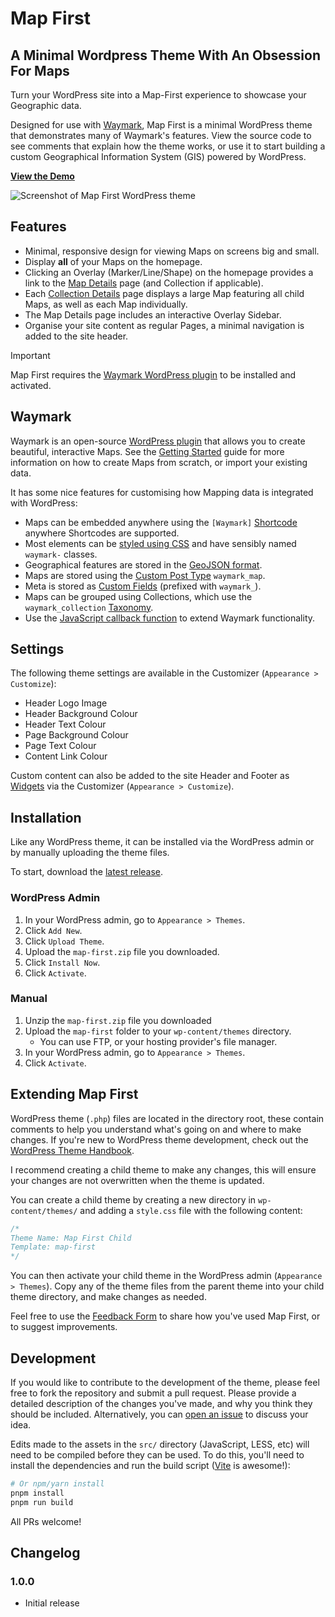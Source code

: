 # Map First

## A Minimal Wordpress Theme With An Obsession For Maps

Turn your WordPress site into a Map-First experience to showcase your Geographic data.

Designed for use with [Waymark](https://github.com/OpenGIS/Waymark), Map First is a minimal WordPress theme that demonstrates many of Waymark's features. View the source code to see comments that explain how the theme works, or use it to start building a custom Geographical Information System (GIS) powered by WordPress.

**[View the Demo](https://www.ogis.app/yosemite/)**

![Screenshot of Map First WordPress theme](https://www.ogis.app/yosemite/wp-content/themes/map-first/screenshot.png)

## Features

-  Minimal, responsive design for viewing Maps on screens big and small.
-  Display **all** of your Maps on the homepage.
-  Clicking an Overlay (Marker/Line/Shape) on the homepage provides a link to the [Map Details](https://www.ogis.app/yosemite/map/half-dome/) page (and Collection if applicable).
-  Each [Collection Details](https://www.ogis.app/yosemite/collection/hikes/) page displays a large Map featuring all child Maps, as well as each Map individually.
-  The Map Details page includes an interactive Overlay Sidebar.
-  Organise your site content as regular Pages, a minimal navigation is added to the site header.

> [!IMPORTANT]
> Map First requires the [Waymark WordPress plugin](https://github.com/OpenGIS/Waymark) to be installed and activated.

## Waymark

Waymark is an open-source [WordPress plugin](https://wordpress.org/plugins/waymark/) that allows you to create beautiful, interactive Maps. See the [Getting Started](https://www.waymark.dev/docs/getting-started/) guide for more information on how to create Maps from scratch, or import your existing data.

It has some nice features for customising how Mapping data is integrated with WordPress:

-  Maps can be embedded anywhere using the `[Waymark]` [Shortcode](https://www.waymark.dev/docs/shortcodes/) anywhere Shortcodes are supported.
-  Most elements can be [styled using CSS](https://www.waymark.dev/docs/styling-with-css-selectors/) and have sensibly named `waymark-` classes.
-  Geographical features are stored in the [GeoJSON format](https://geojson.org/).
-  Maps are stored using the [Custom Post Type](https://developer.wordpress.org/plugins/post-types/registering-custom-post-types/) `waymark_map`.
-  Meta is stored as [Custom Fields](https://developer.wordpress.org/plugins/metadata/managing-post-metadata/) (prefixed with `waymark_`).
-  Maps can be grouped using Collections, which use the `waymark_collection` [Taxonomy](https://developer.wordpress.org/plugins/taxonomies/working-with-custom-taxonomies/).
-  Use the [JavaScript callback function](https://www.waymark.dev/docs/callback-function/) to extend Waymark functionality.

## Settings

The following theme settings are available in the Customizer (`Appearance > Customize`):

-  Header Logo Image
-  Header Background Colour
-  Header Text Colour
-  Page Background Colour
-  Page Text Colour
-  Content Link Colour

Custom content can also be added to the site Header and Footer as [Widgets](https://wordpress.org/support/article/wordpress-widgets/) via the Customizer (`Appearance > Customize`).

## Installation

Like any WordPress theme, it can be installed via the WordPress admin or by manually uploading the theme files.

To start, download the [latest release](https://codeload.github.com/morehawes/map-first/zip/refs/heads/master).

### WordPress Admin

1. In your WordPress admin, go to `Appearance > Themes`.
2. Click `Add New`.
3. Click `Upload Theme`.
4. Upload the `map-first.zip` file you downloaded.
5. Click `Install Now`.
6. Click `Activate`.

### Manual

1. Unzip the `map-first.zip` file you downloaded
2. Upload the `map-first` folder to your `wp-content/themes` directory.
   -  You can use FTP, or your hosting provider's file manager.
3. In your WordPress admin, go to `Appearance > Themes`.
4. Click `Activate`.

## Extending Map First

WordPress theme (`.php`) files are located in the directory root, these contain comments to help you understand what's going on and where to make changes. If you're new to WordPress theme development, check out the [WordPress Theme Handbook](https://developer.wordpress.org/themes/).

I recommend creating a child theme to make any changes, this will ensure your changes are not overwritten when the theme is updated.

You can create a child theme by creating a new directory in `wp-content/themes/` and adding a `style.css` file with the following content:

```css
/*
Theme Name: Map First Child
Template: map-first
*/
```

You can then activate your child theme in the WordPress admin (`Appearance > Themes`). Copy any of the theme files from the parent theme into your child theme directory, and make changes as needed.

Feel free to use the [Feedback Form](https://forms.gle/mthqAgSsMoTPM8SR9) to share how you've used Map First, or to suggest improvements.

## Development

If you would like to contribute to the development of the theme, please feel free to fork the repository and submit a pull request. Please provide a detailed description of the changes you've made, and why you think they should be included. Alternatively, you can [open an issue](https://github.com/OpenGIS/Waymark/issues) to discuss your idea.

Edits made to the assets in the `src/` directory (JavaScript, LESS, etc) will need to be compiled before they can be used. To do this, you'll need to install the dependencies and run the build script ([Vite](https://vitejs.dev/) is awesome!):

```sh
# Or npm/yarn install
pnpm install
pnpm run build
```

All PRs welcome!

## Changelog

### 1.0.0

-  Initial release
